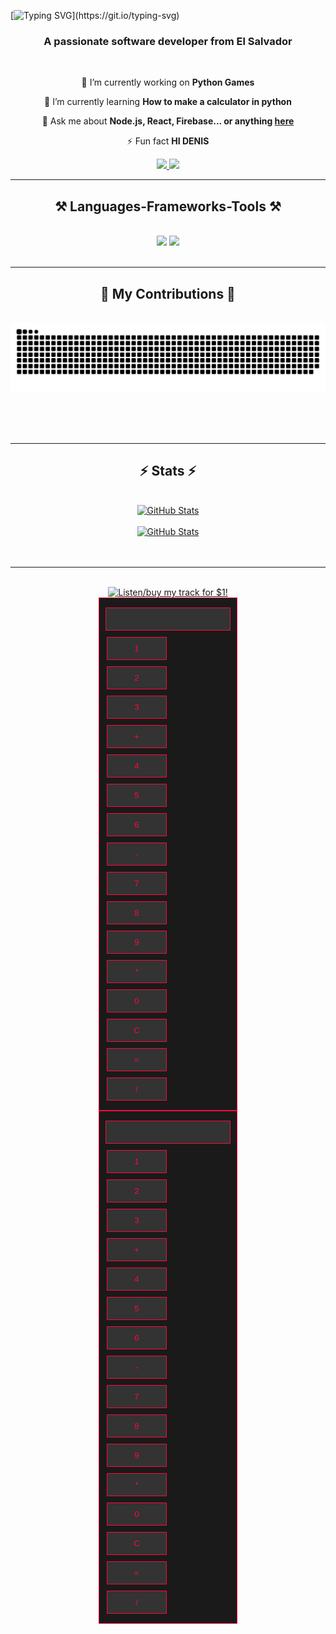

[![Typing SVG](https://readme-typing-svg.herokuapp.com?font=Fira+Code&size=25&duration=1000&pause=1000&color=006900&width=435&lines=Hi+my+name+is+Alex!%F0%9F%91%BE;I+love+to+code+Python+%F0%9F%90%8D;HI+DENIS!)](https://git.io/typing-svg)

<h3 align="center">A passionate software developer from El Salvador</h3>

<br/>

<div align="center">
 
 🔭 I’m currently working on **Python Games**
 
 🌱 I’m currently learning **How to make a calculator in python**

💬 Ask me about **Node.js, React, Firebase... or anything [here](https://github.com/salesp07/salesp07/issues)**

⚡ Fun fact **HI DENIS**

 </div>
 
<div align="center"> 
  <a href="mailto:alexx2232701@gmail.com">
  <img src="https://img.shields.io/badge/Gmail-333333?style=for-the-badge&logo=gmail&logoColor=red" />
  </a>
  <target="_blank" />
  </a>
  <a href="https://salesp07.github.io" target="_blank">
   <img src="https://img.shields.io/badge/Portfolio-FF5722?style=for-the-badge&logo=todoist&logoColor=white" target="_blank" /> <!-- sqlite, safari, google-chrome are other good icon options -->
  </a>
</div>

 <hr/>
 
<h2 align="center">⚒️ Languages-Frameworks-Tools ⚒️</h2>
<br/>
<div align="center">
  <img src="https://skillicons.dev/icons?i=react,bootstrap,mui,html,css,vscode,github,figma,tailwind,git,r" />
  <img src="https://skillicons.dev/icons?i=nodejs,python,javascript,typescript,express,firebase,mongodb,c,java,nextjs,mysql,flask" /><br>
</div>

<br/>
<hr/>

<div align="center">
  <h2>🐍 My Contributions 🐍</h2>
  <br>
  <img alt="snake eating my contributions" src="https://raw.githubusercontent.com/salesp07/salesp07/output/github-contribution-grid-snake.svg" />
  
  <br/><br/><br/>
</div>

<hr/>


<h2 align="center">⚡ Stats ⚡</h2>
<br>
<div align="center">
  <a href="https://github.com/alexthemenace">
    <img src="https://github-readme-stats.vercel.app/api?username=alexthemenace&show_icons=true&theme=radical" alt="GitHub Stats" />
  </a>
  <br/><br/>
  <a href="https://github.com/alexthemenace">
    <img src="https://github-readme-stats.vercel.app/api?username=alexthemenace&show_icons=true&theme=radical&count_private=true" alt="GitHub Stats" />
  </a>
</div>
<br/><br/>
<hr/>
<br/>
<div align="center">
  <a href='https://traktra.in/t/2s8YzRzPHr' target='_blank'>
    <img height='64' style='border:0px;height:64px;' src='Al.png' border='0' alt='Listen/buy my track for $1!' />
  </a>
</div>


<html>
<head>
  <style>
    .calculator {
      border: 1px solid #ccc;
      padding: 10px;
      width: 200px;
      margin: 0 auto;
    }
    .calculator input {
      width: 100%;
      padding: 10px;
      margin: 5px 0;
      box-sizing: border-box;
    }
    .calculator button {
      width: 48%;
      padding: 10px;
      margin: 5px 1%;
      box-sizing: border-box;
    }
  </style>
</head>
<body>

<div class="calculator">
  <input type="text" id="display" disabled>
  <br>
  <button onclick="appendNumber('1')">1</button>
  <button onclick="appendNumber('2')">2</button>
  <button onclick="appendNumber('3')">3</button>
  <button onclick="appendOperator('+')">+</button>
  <br>
  <button onclick="appendNumber('4')">4</button>
  <button onclick="appendNumber('5')">5</button>
  <button onclick="appendNumber('6')">6</button>
  <button onclick="appendOperator('-')">-</button>
  <br>
  <button onclick="appendNumber('7')">7</button>
  <button onclick="appendNumber('8')">8</button>
  <button onclick="appendNumber('9')">9</button>
  <button onclick="appendOperator('*')">*</button>
  <br>
  <button onclick="appendNumber('0')">0</button>
  <button onclick="clearDisplay()">C</button>
  <button onclick="calculateResult()">=</button>
  <button onclick="appendOperator('/')">/</button>
</div>

<script>
  function appendNumber(number) {
    document.getElementById('display').value += number;
  }

  function appendOperator(operator) {
    document.getElementById('display').value += ' ' + operator + ' ';
  }

  function clearDisplay() {
    document.getElementById('display').value = '';
  }

  function calculateResult() {
    const display = document.getElementById('display');
    display.value = eval(display.value);
  }
</script>

</body>
</html>
<!DOCTYPE html>
<html>
<head>
  <style>
    .calculator {
      border: 1px solid #ff073a;
      padding: 10px;
      width: 200px;
      margin: 0 auto;
      background-color: #1a1a1a;
      color: #ff073a;
      font-family: Arial, sans-serif;
    }
    .calculator input {
      width: 100%;
      padding: 10px;
      margin: 5px 0;
      box-sizing: border-box;
      background-color: #333;
      color: #ff073a;
      border: 1px solid #ff073a;
    }
    .calculator button {
      width: 48%;
      padding: 10px;
      margin: 5px 1%;
      box-sizing: border-box;
      background-color: #333;
      color: #ff073a;
      border: 1px solid #ff073a;
      cursor: pointer;
    }
    .calculator button:hover {
      background-color: #ff073a;
      color: #1a1a1a;
    }
  </style>
</head>
<body>

<div class="calculator">
  <input type="text" id="display" disabled>
  <br>
  <button onclick="appendNumber('1')">1</button>
  <button onclick="appendNumber('2')">2</button>
  <button onclick="appendNumber('3')">3</button>
  <button onclick="appendOperator('+')">+</button>
  <br>
  <button onclick="appendNumber('4')">4</button>
  <button onclick="appendNumber('5')">5</button>
  <button onclick="appendNumber('6')">6</button>
  <button onclick="appendOperator('-')">-</button>
  <br>
  <button onclick="appendNumber('7')">7</button>
  <button onclick="appendNumber('8')">8</button>
  <button onclick="appendNumber('9')">9</button>
  <button onclick="appendOperator('*')">*</button>
  <br>
  <button onclick="appendNumber('0')">0</button>
  <button onclick="clearDisplay()">C</button>
  <button onclick="calculateResult()">=</button>
  <button onclick="appendOperator('/')">/</button>
</div>

<script>
  function appendNumber(number) {
    document.getElementById('display').value += number;
  }

  function appendOperator(operator) {
    document.getElementById('display').value += ' ' + operator + ' ';
  }

  function clearDisplay() {
    document.getElementById('display').value = '';
  }

  function calculateResult() {
    const display = document.getElementById('display');
    display.value = eval(display.value);
  }
</script>

</body>
</html>
